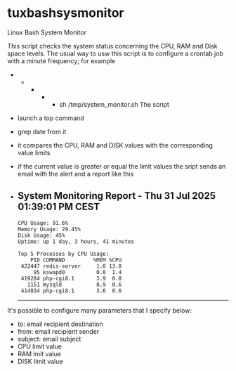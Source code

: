 # tuxbashsysmonitor
Linux Bash System Monitor

This script checks the system status concerning the CPU, RAM and Disk space levels.
The usual way to usw this script is to configure a crontab job with a minute frequency; for example
* * * * * sh /tmp/system_monitor.sh
The script
- launch a top command
- grep date from it
- it compares the CPU, RAM and DISK values with the corresponding value limits
- if the current value is greater or equal the limit values the sript sends an email with the alert and a report like this

- System Monitoring Report - Thu 31 Jul 2025 01:39:01 PM CEST
    ------------------------------------------
      CPU Usage: 91.6%
      Memory Usage: 29.45%
      Disk Usage: 45%
      Uptime: up 1 day, 3 hours, 41 minutes
      
      Top 5 Processes by CPU Usage:
          PID COMMAND         %MEM %CPU
       422447 redis-server     1.0 13.0
           95 kswapd0          0.0  1.4
       419284 php-cgi8.1       3.9  0.8
         1151 mysqld           8.9  0.6
       414834 php-cgi8.1       3.6  0.6
    -----------------------------------------

  
It's possible to configure many parameters that I specify below:
- to: email recipient destination
- from: email recipient sender
- subject: email subject
- CPU limit value
- RAM lmit value
- DISK limit value

